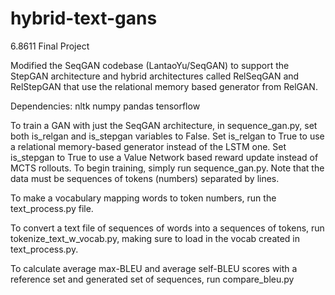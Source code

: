 # hybrid-text-gans
6.8611 Final Project

Modified the SeqGAN codebase (LantaoYu/SeqGAN) to support the StepGAN architecture and hybrid architectures called RelSeqGAN and RelStepGAN that
use the relational memory based generator from RelGAN. 

Dependencies:
nltk
numpy
pandas
tensorflow

To train a GAN with just the SeqGAN architecture, in sequence_gan.py, set both is_relgan and is_stepgan variables to False. Set is_relgan to
True to use a relational memory-based generator instead of the LSTM one. Set is_stepgan to True to use a Value Network based
reward update instead of MCTS rollouts. To begin training, simply run sequence_gan.py. Note that the data must be sequences of tokens (numbers)
separated by lines.

To make a vocabulary mapping words to token numbers, run the text_process.py file.

To convert a text file of sequences of words into a sequences of tokens, run tokenize_text_w_vocab.py, making sure to load in the vocab
created in text_process.py.

To calculate average max-BLEU and average self-BLEU scores with a reference set and generated set of sequences, run compare_bleu.py



